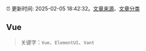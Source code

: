 :alarm_clock: 更新时间: 2025-02-05 18:42:32。[文章来源](/README.md)、[文章分类](/TAGS.md)

## Vue


> 关键字：`Vue`、`ElementUI`、`Vant`



